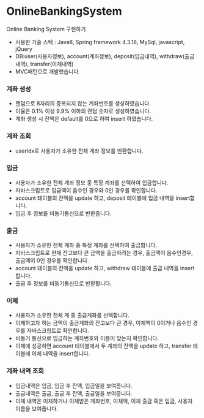 # OnlineBankingSystem
Online Banking System 구현하기

* 사용한 기술 스택 : Java8, Spring framework 4.3.18, MySql, javascript, jQuery
* DB:user(사용자정보), account(계좌정보), deposit(입금내역), withdraw(출금내역), transfer(이체내역)
* MVC패턴으로 개발했습니다.

### 계좌 생성 
* 랜덤으로 8자리의 중복되지 않는 계좌번호를 생성하였습니다. 
* 이율은 0.1% 이상 9.9% 이하의 랜덤 숫자로 생성하였습니다. 
* 계좌 생성 시 잔액은 default를 0으로 하여 insert 하였습니다.

### 계좌 조회 
* userIdx로 사용자가 소유한 전체 계좌 정보를 반환합니다.

### 입금 
* 사용자가 소유한 전체 계좌 정보 중 특정 계좌를 선택하여 입금합니다. 
* 자바스크립트로 입금액이 음수인 경우와 0인 경우를 확인합니다. 
* account 테이블의 잔액을 update 하고, deposit 테이블에 입금 내역을 insert합니다. 
* 입금 후 정보를 비동기통신으로 반환줍니다.

### 출금 
* 사용자가 소유한 전체 계좌 중 특정 계좌를 선택하여 출금합니다. 
* 자바스크립트로 현재 잔고보다 큰 금액을 출금하려는 경우, 출금액이 음수인경우, 출금액이 0인 경우를 확인합니다.  
* account 테이블의 잔액을 update 하고, withdraw 테이블에 출금 내역을 insert 합니다.
* 출금 후 정보를 비동기통신으로 반환합니다.

### 이체 
* 사용자가 소유한 전체 계 중 출금계좌를 선택합니다. 
* 이체하고자 하는 금액이 출금계좌의 잔고보다 큰 경우, 이체액이 0이거나 음수인 경우를 자바스크립트로 확인합니다. 
* 비동기 통신으로 입금하는 계좌번호와 이름이 맞는지 확인합니다. 
* 이체에 성공하면 account 테이블에서 두 계좌의 잔액을 update 하고, transfer 테이블에 이체 내역을 insert합니다.

### 계좌 내역 조회
* 입금내역은 입금, 입금 후 잔액, 입금일을 보여줍니다.
* 출금내역은 출금, 출금 후 잔액, 출금일을 보여줍니다. 
* 이체 내역은 이체하거나 이체받은 계좌번호, 이체액, 이체 출금 혹은 입금, 사용자 이름을 보여줍니다.
